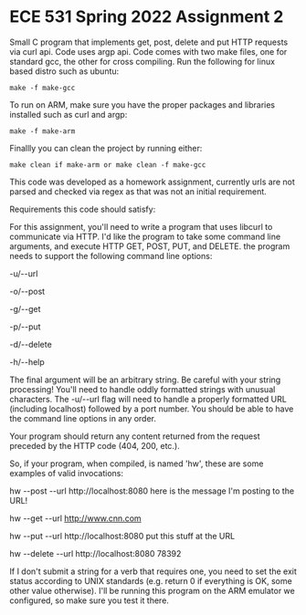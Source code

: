 # ECE 531 Spring 2022 Assignment 2

Small C program that implements get, post, delete and put HTTP requests via curl api.
Code uses argp api.
Code comes with two make files, one for standard gcc, the other for cross compiling.
Run the following for linux based distro such as ubuntu:

```
make -f make-gcc
```

To run on ARM, make sure you have the proper packages and libraries installed such as curl and argp:

```
make -f make-arm
```

Finallly you can clean the project by running either:

```
make clean if make-arm or make clean -f make-gcc
```

This code was developed as a homework assignment, currently urls are not parsed and checked via regex as that was not an initial requirement.

Requirements this code should satisfy:

For this assignment, you'll need to write a program that uses libcurl to communicate via HTTP. I'd like the program to take some command line arguments, and execute HTTP GET, POST, PUT, and DELETE. the program needs to support the following command line options:

-u/--url

-o/--post

-g/--get

-p/--put

-d/--delete

-h/--help

The final argument will be an arbitrary string. Be careful with your string processing! You'll need to handle oddly formatted strings with unusual characters. The -u/--url flag will need to handle a properly formatted URL (including localhost) followed by a port number. You should be able to have the command line options in any order.

Your program should return any content returned from the request preceded by the HTTP code (404, 200, etc.).

So, if your program, when compiled, is named 'hw', these are some examples of valid invocations:

hw --post --url http://localhost:8080 here is the message I'm posting to the URL!

hw --get --url http://www.cnn.com

hw --put --url http://localhost:8080 put this stuff at the URL

hw --delete --url http://localhost:8080 78392

If I don't submit a string for a verb that requires one, you need to set the exit status according to UNIX standards (e.g. return 0 if everything is OK, some other value otherwise). I'll be running this program on the ARM emulator we configured, so make sure you test it there.
